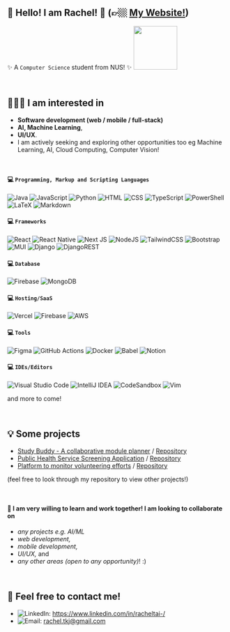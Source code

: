 ## 👋 Hello! I am Rachel! 🤩 (👉🏼 [My Website!](https://racheltaikejia.vercel.app/))
✨ A `Computer Science` student from NUS! ✨  <img src="https://media.giphy.com/media/kz6cm1kKle2MYkHtJF/giphy.gif" width="100"> 

<p>&nbsp;</p>

## 👩🏻‍💻 I am interested in 
- **Software development (web / mobile / full-stack)**
- **AI, Machine Learning**,
- **UI/UX**.
- I am actively seeking and exploring other opportunities too eg Machine Learning, AI, Cloud Computing, Computer Vision!

<p>&nbsp;</p>

#### 💻 `Programming, Markup and Scripting Languages`
![Java](https://img.shields.io/badge/Java-ED8B00?style=for-the-badge&logo=java&logoColor=white)
![JavaScript](https://img.shields.io/badge/JavaScript-F7DF1E?style=for-the-badge&logo=JavaScript&logoColor=white)
![Python](https://img.shields.io/badge/Python-14354C?style=for-the-badge&logo=python&logoColor=white)
![HTML](https://img.shields.io/badge/HTML-e34c26?style=for-the-badge&logo=html5&logoColor=white)
![CSS](https://img.shields.io/badge/CSS-2965f1?&style=for-the-badge&logo=css3&logoColor=white)
![TypeScript](https://img.shields.io/badge/typescript-%23007ACC.svg?style=for-the-badge&logo=typescript&logoColor=white)
![PowerShell](https://img.shields.io/badge/PowerShell-%235391FE.svg?style=for-the-badge&logo=powershell&logoColor=white)
![LaTeX](https://img.shields.io/badge/latex-%23008080.svg?style=for-the-badge&logo=latex&logoColor=white)
![Markdown](https://img.shields.io/badge/markdown-%23000000.svg?style=for-the-badge&logo=markdown&logoColor=white)

#### 💻 `Frameworks`
![React](https://img.shields.io/badge/React-20232A?style=for-the-badge&logo=react&logoColor=61DAFB) 
![React Native](https://img.shields.io/badge/react_native-%2320232a.svg?style=for-the-badge&logo=react&logoColor=%2361DAFB)
![Next JS](https://img.shields.io/badge/Next-black?style=for-the-badge&logo=next.js&logoColor=white)
![NodeJS](https://img.shields.io/badge/node.js-6DA55F?style=for-the-badge&logo=node.js&logoColor=white)
![TailwindCSS](https://img.shields.io/badge/tailwindcss-%2338B2AC.svg?style=for-the-badge&logo=tailwind-css&logoColor=white)
![Bootstrap](https://img.shields.io/badge/bootstrap-%238511FA.svg?style=for-the-badge&logo=bootstrap&logoColor=white)
![MUI](https://img.shields.io/badge/MUI-%230081CB.svg?style=for-the-badge&logo=mui&logoColor=white)
![Django](https://img.shields.io/badge/django-%23092E20.svg?style=for-the-badge&logo=django&logoColor=white)
![DjangoREST](https://img.shields.io/badge/DJANGO-REST-ff1709?style=for-the-badge&logo=django&logoColor=white&color=ff1709&labelColor=gray)

#### 💻 `Database`
![Firebase](https://img.shields.io/badge/Firebase-039BE5?style=for-the-badge&logo=Firebase&logoColor=white)
![MongoDB](https://img.shields.io/badge/MongoDB-%234ea94b.svg?style=for-the-badge&logo=mongodb&logoColor=white)

#### 💻 `Hosting/SaaS`
![Vercel](https://img.shields.io/badge/vercel-%23000000.svg?style=for-the-badge&logo=vercel&logoColor=white)
![Firebase](https://img.shields.io/badge/Firebase-039BE5?style=for-the-badge&logo=Firebase&logoColor=white)
![AWS](https://img.shields.io/badge/AWS-%23FF9900.svg?style=for-the-badge&logo=amazon-aws&logoColor=white)

#### 💻 `Tools`
![Figma](https://img.shields.io/badge/Figma-F24E1E.svg?logo=figma&logoColor=white&style=for-the-badge)
![GitHub Actions](https://img.shields.io/badge/github%20actions-%232671E5.svg?style=for-the-badge&logo=githubactions&logoColor=white)
![Docker](https://img.shields.io/badge/docker-%230db7ed.svg?style=for-the-badge&logo=docker&logoColor=white)
![Babel](https://img.shields.io/badge/Babel-F9DC3e?style=for-the-badge&logo=babel&logoColor=black)
![Notion](https://img.shields.io/badge/Notion-%23000000.svg?style=for-the-badge&logo=notion&logoColor=white)

#### 💻 `IDEs/Editors`
![Visual Studio Code](https://img.shields.io/badge/Visual_Studio_Code-0078D4?style=for-the-badge&logo=visual%20studio%20code&logoColor=white)
![IntelliJ IDEA](https://img.shields.io/badge/IntelliJIDEA-000000.svg?style=for-the-badge&logo=intellij-idea&logoColor=white)
![CodeSandbox](https://img.shields.io/badge/Codesandbox-040404?style=for-the-badge&logo=codesandbox&logoColor=DBDBDB)
![Vim](https://img.shields.io/badge/VIM-%2311AB00.svg?style=for-the-badge&logo=vim&logoColor=white)


and more to come!

<p>&nbsp;</p>

## 💡 Some projects 
- [Study Buddy - A collaborative module planner](nusstudybuddy.vercel.app/) / [Repository](https://github.com/zaidansani/studybuddy)
- [Public Health Service Screening Application](https://phs-app-gules.vercel.app/login) / [Repository](https://github.com/phs-screening/phs-app)
- [Platform to monitor volunteering efforts](https://github.com/phhackforgood/impacttrack/tree/main) / [Repository](https://github.com/phhackforgood/impacttrack)

(feel free to look through my repository to view other projects!)

<p>&nbsp;</p>

#### 💞️ I am very willing to learn and work together! I am looking to collaborate on 
- _any projects e.g. AI/ML_
- _web development,_
- _mobile development,_
- _UI/UX,_ and
- _any other areas (open to any opportunity)_! :)


<p>&nbsp;</p>

## 💬 Feel free to contact me!
- ![LinkedIn](https://img.shields.io/badge/LinkedIn-0077B5?style=for-the-badge&logo=linkedin&logoColor=white): https://www.linkedin.com/in/racheltai-/
- ![Email](https://img.shields.io/badge/Gmail-D14836?style=for-the-badge&logo=gmail&logoColor=white): rachel.tkj@gmail.com 

<p>&nbsp;</p>
